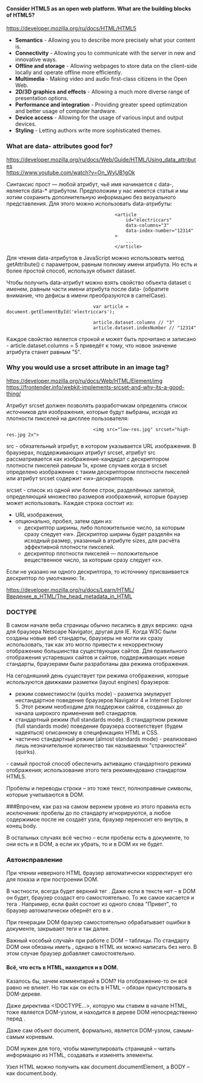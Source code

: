 #### Consider HTML5 as an open web platform. What are the building blocks of HTML5?  
https://developer.mozilla.org/ru/docs/HTML/HTML5  

 - **Semantics** - Allowing you to describe more precisely what your content is.  
 - **Connectivity** - Allowing you to communicate with the server in new and innovative ways.  
 - **Offline and storage** - Allowing webpages to store data on the client-side locally and operate offline more efficiently.  
 - **Multimedia** - Making video and audio first-class citizens in the Open Web.  
 - **2D/3D graphics and effects** - Allowing a much more diverse range of presentation options.  
 - **Performance and integration** - Providing greater speed optimization and better usage of computer hardware.
 - **Device access** - Allowing for the usage of various input and output devices.  
 - **Styling** - Letting authors write more sophisticated themes.
 
### What are data- attributes good for?  
https://developer.mozilla.org/ru/docs/Web/Guide/HTML/Using_data_attributes  
https://www.youtube.com/watch?v=On_WyUB1gOk  

Синтаксис прост — любой атрибут, чьё имя начинается с data-, является data-* атрибутом. Предположим у нас имеется статья и мы хотим сохранить дополнительную информацию без визуального представления. Для этого можно использовать data-атрибуты:

                                            <article
                                                id="electriccars"
                                                data-columns="3"
                                                data-index-number="12314"
                                            >
                                                ...
                                            </article>

Для чтения data-атрибутов в JavaScript можно использовать метод getAttribute() с параметром, равным полному имени атрибута. Но есть и более простой способ, используя объект dataset.

Чтобы получить data-атрибут можно взять свойство объекта dataset с именем, равным части имени атрибута после data- (обратите внимание, что дефисы в имени преобразуются в camelCase).

                                    var article = document.getElementById('electriccars');
                                    
                                    article.dataset.columns // "3"
                                    article.dataset.indexNumber // "12314"

Каждое свойство является строкой и может быть прочитано и записано - article.dataset.columns = 5 приведёт к тому, что новое значение атрибута станет равным "5".

### Why you would use a srcset attribute in an image tag?  
https://developer.mozilla.org/ru/docs/Web/HTML/Element/img  
https://frontender.info/webkit-implements-srcset-and-why-its-a-good-thing/  

Атрибут srcset должен позволять разработчикам определять список источников для изображения, которые будут выбраны, исходя из плотности пикселей на дисплее пользователя:

                                    <img src="low-res.jpg" srcset="high-res.jpg 2x">  

src - обязательный атрибут, в котором указывается URL изображения. В браузерах, поддерживающих атрибут srcset, атрибут src рассматривается как изображение-кандидат с дескриптором плотности пикселей равным 1x, кроме случаев когда в srcset определено изображение с таким дескриптором плотности пикселей или атрибут srcset содержит «w»-дескрипторов.

srcset - список из одной или более строк, разделённых запятой, определяющий множество размеров изображений, которые браузер может использовать. Каждая строка состоит из:
 - URL изображения,
 - опционально, пробел, затем один из:
    * дескриптор ширины, либо положительное число, за которым сразу следует «w». Дескриптор ширины будет разделён на    исходный размер, указанный в атрибуте sizes, для расчёта эффективной плотности пикселей.
    * дескриптор плотности пикселей — положительное вещественное число, за которым сразу следует «x».
   
Если не указано ни одного дескриптора, то источнику присваивается дескриптор по умолчанию: 1x.


https://developer.mozilla.org/ru/docs/Learn/HTML/Введение_в_HTML/The_head_metadata_in_HTML  

### DOCTYPE
В самом начале веба страницы обычно писались в двух версиях: одна для браузера Netscape Navigator, другая для IE. Когда W3C были созданы новые веб стандарты, браузеры не могли их сразу использовать, так как это могло привести к некорректному отображению большинства существующих сайтов. Для правильного отображения устаревших сайтов и сайтов, поддерживающих новые стандарты, браузерами были разработаны два режима отображения.

На сегодняшний день существует три режима отображения, которые используются движками разметки (layout engines) браузеров:  
 * режим совместимости (quirks mode) - разметка эмулирует нестандартное поведение браузеров Navigator 4 и Internet Explorer 5. Этот режим необходим для поддержки сайтов, созданных до начала широкого применения веб стандартов.
 * стандартный режим (full standards mode). В стандартном режиме (full standards mode) поведение браузера соответствует (будем надеяться) описанному в спецификациях HTML и CSS.
 * частично стандартный режим (almost standards mode) - реализовано лишь незначительное количество так называемых "странностей" (quirks).

<!DOCTYPE html> - самый простой способ обеспечить активацию стандартного режима отображения; использование этого тега рекомендовано стандартом HTML5.

Пробелы и переводы строки – это тоже текст, полноправные символы, которые учитываются в DOM.

###Впрочем, как раз на самом верхнем уровне из этого правила есть исключения: пробелы до <head> по стандарту игнорируются, а любое содержимое после </body> не создаёт узла, браузер переносит его внутрь, в конец body.

В остальных случаях всё честно – если пробелы есть в документе, то они есть и в DOM, а если их убрать, то и в DOM их не будет.

### Автоисправление
При чтении неверного HTML браузер автоматически корректирует его для показа и при построении DOM.

В частности, всегда будет верхний тег <html>. Даже если в тексте нет – в DOM он будет, браузер создаст его самостоятельно. То же самое касается и тега <body>. Например, если файл состоит из одного слова "Привет", то браузер автоматически обернёт его в <html> и <body>.

При генерации DOM браузер самостоятельно обрабатывает ошибки в документе, закрывает теги и так далее.

Важный «особый случай» при работе с DOM – таблицы. По стандарту DOM они обязаны иметь <tbody>, однако в HTML их можно написать без него. В этом случае браузер добавляет <tbody> самостоятельно.

#### Всё, что есть в HTML, находится и в DOM.
Казалось бы, зачем комментарий в DOM? На отображение-то он всё равно не влияет. Но так как он есть в HTML – обязан присутствовать в DOM-дереве.

Даже директива <!DOCTYPE...>, которую мы ставим в начале HTML, тоже является DOM-узлом, и находится в дереве DOM непосредственно перед <html>.

Даже сам объект document, формально, является DOM-узлом, самым-самым корневым.

DOM нужен для того, чтобы манипулировать страницей – читать информацию из HTML, создавать и изменять элементы.

Узел HTML можно получить как document.documentElement, а BODY – как document.body.

### <title>
Определяет заголовок документа, отображаемый в строке заголовка браузера или на вкладке страницы. Данный тег может содержать только текст, **любые теги, содержащиеся внутри, игнорируются**.

Содержимое элемента <title> используется и в других местах. Например, при добавлении страницы в избранное, текст из <title> предлагается в качестве названия закладки.

### meta
Метаданные — данные, которые описывают данные.  

meta charset="utf-8" - в этом элементе указана кодировка документа  

У элементов **meta** часто есть атрибуты name и content:
 - name — тип элемента, то есть какие именно метаданные он содержит.
 - content — сами метаданные.

Краткое описание meta name="description=" content="..." содержимого страницы учитывается поисковыми системами при совпадении ключевых слов. Такое называют поисковой оптимизацией, или SEO.

### link
У него есть два атрибута:
 - rel="stylesheet" показывает, что мы указываем стиль документа
 - в href указан путь к файлу

link rel="stylesheet" href="my-css-file.css"

Элемент <script> не обязательно находится в заголовке — на самом деле лучше поместить его в самом конце страницы, прямо перед закрывающем тегом body. Так браузер сначала отобразит саму страницу, а уже затем загрузит и запустит скрипт — иначе скрипт может обратиться к ещё не созданному элементу страницы и сломаться.

Наконец, на странице можно (и нужно) указать используемый язык. Это делают через атрибут lang открывающего тега HTML.

                                                <html lang="en-US">

Это очень полезная информация. Поисковые системы используют её, чтобы эффективнее индексировать страницы — например, показывать их пользователям, использующим этот язык. Скринридеры — программы, читающие страницы вслух для незрячим людям — настраивают своё произношение по этим данным.

### Создание гиперссылок  
https://developer.mozilla.org/en-US/docs/Learn/HTML/Introduction_to_HTML/Creating_hyperlinks  

Ссылки содержат атрибуты:
 - href - который будет содержать веб-адрес, на который вы хотите указать ссылку.
 - title - предназначен для хранения полезной информации о ссылке. Описание из атрибута title отображается только при наведении курсора.  

Можно превратить любой элемент в ссылку, даже блочный элемент. Если у вас есть изображение, которые вы хотели бы превратить в ссылку, вы можете просто поместить изображение между тегами <a></a>.

### img
атрибуты:
 - src - путь к изображению
 - alt - альтернативный текст, используется если картинка не показывается по какой-то из причин, или при работе скринридера.
 - width, height - задаются размеры изображения

                                    <img src="images/dinosaur.jpg"
                                        alt="The head and torso of a dinosaur skeleton;
                                              it has a large head with long sharp teeth"
                                        width="400"
                                        height="341"
                                        title="A T-Rex on display in the Manchester University Museum"
                                    >

                                    